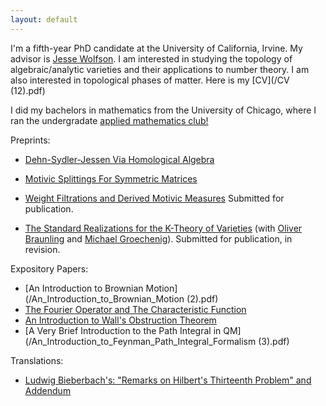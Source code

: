 ```yaml
---
layout: default
---
```



I'm a fifth-year PhD candidate at the University of California, Irvine. My advisor is [Jesse Wolfson](https://jpwolfson.com/). I am interested in studying the topology of algebraic/analytic varieties and their applications to number theory. I am also interested in topological phases of matter. Here is my [CV](/CV (12).pdf)

I did my bachelors in mathematics from the University of Chicago, where I ran the undergradate [applied mathematics club!](https://ucamc.github.io/)

Preprints:

- [Dehn-Sydler-Jessen Via Homological Algebra](/DehnSydlerJessen1015.pdf)

- [Motivic Splittings For Symmetric Matrices](https://arxiv.org/abs/2410.09026)
  
- [Weight Filtrations and Derived Motivic Measures](https://arxiv.org/abs/2401.06879) Submitted for publication.
  
- [The Standard Realizations for the K-Theory of Varieties](https://arxiv.org/abs/2107.01168) (with [Oliver Braunling](https://www.braunling.org/) and [Michael Groechenig](http://individual.utoronto.ca/groechenig/)). Submitted for publication, in revision.



Expository Papers:

- [An Introduction to Brownian Motion](/An_Introduction_to_Brownian_Motion (2).pdf)
- [The Fourier Operator and The Characteristic Function](/Bootcamp_Probability_Lecture.pdf)
- [An Introduction to Wall's Obstruction Theorem](/Wall_s_Obstruction_Theorem.pdf)
- [A Very Brief Introduction to the Path Integral in QM](/An_Introduction_to_Feynman_Path_Integral_Formalism (3).pdf)

Translations:

- [Ludwig Bieberbach's: "Remarks on Hilbert's Thirteenth Problem" and Addendum](/Bieberbach_Translated_Final.pdf)

